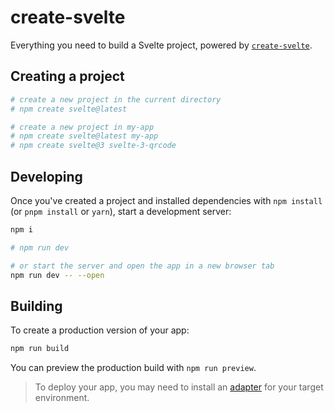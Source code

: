 # create-svelte

Everything you need to build a Svelte project, powered by [`create-svelte`](https://github.com/sveltejs/kit/tree/master/packages/create-svelte).

## Creating a project

```bash
# create a new project in the current directory
# npm create svelte@latest

# create a new project in my-app
# npm create svelte@latest my-app
# npm create svelte@3 svelte-3-qrcode
```

## Developing

Once you've created a project and installed dependencies with `npm install` (or `pnpm install` or `yarn`), start a development server:

```bash
npm i

# npm run dev

# or start the server and open the app in a new browser tab
npm run dev -- --open
```

## Building

To create a production version of your app:

```bash
npm run build
```

You can preview the production build with `npm run preview`.

> To deploy your app, you may need to install an [adapter](https://kit.svelte.dev/docs/adapters) for your target environment.
